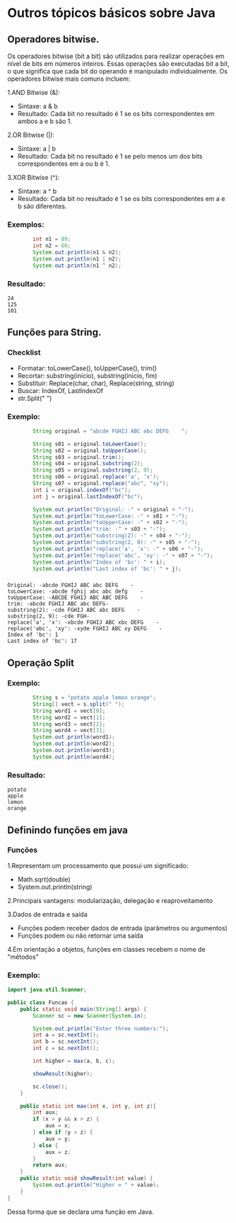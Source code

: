 # Outros tópicos básicos sobre Java

## Operadores bitwise.

Os operadores bitwise (bit a bit) são utilizados para realizar operações em nível de bits em números inteiros. Essas operações são executadas bit a bit, o que significa que cada bit do operando é manipulado individualmente. Os operadores bitwise mais comuns incluem:

1.AND Bitwise (&): 
* Sintaxe: a & b
* Resultado: Cada bit no resultado é 1 se os bits correspondentes em ambos a e b são 1.

2.OR Bitwise (|):
* Sintaxe: a | b
* Resultado: Cada bit no resultado é 1 se pelo menos um dos bits correspondentes em a ou b é 1.

3.XOR Bitwise (^):
* Sintaxe: a ^ b
* Resultado: Cada bit no resultado é 1 se os bits correspondentes em a e b são diferentes.

### Exemplos:

~~~ Java
        int n1 = 89;
        int n2 = 60;
        System.out.println(n1 & n2);
        System.out.println(n1 | n2);
        System.out.println(n1 ^ n2);
~~~
### Resultado:
```
24
125
101
```
## Funções para String.

### Checklist
* Formatar: toLowerCase(), toUpperCase(), trim()
* Recortar: substring(inicio), substring(inicio, fim)
* Substituir: Replace(char, char), Replace(string, string)
* Buscar: IndexOf, LastIndexOf
* str.Split(" ")

### Exemplo:

~~~ Java
        String original = "abcde FGHIJ ABC abc DEFG    ";

        String s01 = original.toLowerCase();
        String s02 = original.toUpperCase();
        String s03 = original.trim();
        String s04 = original.substring(2);
        String s05 = original.substring(2, 9);
        String s06 = original.replace('a', 'x');
        String s07 = original.replace("abc", "xy");
        int i = original.indexOf("bc");
        int j = original.lastIndexOf("bc");

        System.out.println("Original: -" + original + "-");
        System.out.println("toLowerCase: -" + s01 + "-");
        System.out.println("toUpperCase: -" + s02 + "-");
        System.out.println("trim: -" + s03 + "-");
        System.out.println("substring(2): -" + s04 + "-");
        System.out.println("substring(2, 9): -" + s05 + "-");
        System.out.println("replace('a', 'x': -" + s06 + "-");
        System.out.println("replace('abc', 'xy': -" + s07 + "-");
        System.out.println("Index of 'bc': " + i);
        System.out.println("Last index of 'bc': " + j);         
 ~~~
###
```
Original: -abcde FGHIJ ABC abc DEFG    -
toLowerCase: -abcde fghij abc abc defg    -
toUpperCase: -ABCDE FGHIJ ABC ABC DEFG    -
trim: -abcde FGHIJ ABC abc DEFG-
substring(2): -cde FGHIJ ABC abc DEFG    -
substring(2, 9): -cde FGH-
replace('a', 'x': -xbcde FGHIJ ABC xbc DEFG    -
replace('abc', 'xy': -xyde FGHIJ ABC xy DEFG    -
Index of 'bc': 1
Last index of 'bc': 17
```

## Operação Split
### Exemplo:
~~~ Java
        String s = "potato apple lemon orange";
        String[] vect = s.split(" ");
        String word1 = vect[0];
        String word2 = vect[1];
        String word3 = vect[2];
        String word4 = vect[3];
        System.out.println(word1);
        System.out.println(word2);
        System.out.println(word3);
        System.out.println(word4);
~~~
### Resultado:
```
potato
apple
lemon
orange
```
## Definindo funções em java

### Funções
1.Representam um processamento que possui um significado:
* Math.sqrt(double)
* System.out.println(string)

2.Principais vantagens: modularização, delegação e reaproveitamento

3.Dados de entrada e saída
* Funções podem receber dados de entrada (parâmetros ou argumentos)
* Funções podem ou não retornar uma saída

4.Em orientação a objetos, funções em classes recebem o nome de
"métodos"

### Exemplo:
~~~ Java
import java.util.Scanner;

public class Funcao {
    public static void main(String[] args) {
        Scanner sc = new Scanner(System.in);

        System.out.println("Enter three numbers:");
        int a = sc.nextInt();
        int b = sc.nextInt();
        int c = sc.nextInt();

        int higher = max(a, b, c);

        showResult(higher);

        sc.close();
    }

    public static int max(int x, int y, int z){
        int aux;
        if (x > y && x > z) {
            aux = x;
        } else if (y > z) {
            aux = y;
        } else {
            aux = z;
        }
        return aux;
    }
    public static void showResult(int value) {
        System.out.println("Higher = " + value);
    }
}
~~~

Dessa forma que se declara uma função em Java.